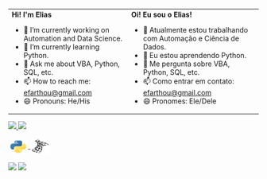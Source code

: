 
<table>
<td>
<strong> Hi! I'm Elias   </strong>
<br>

- 🔭 I’m currently working on Automation and Data Science.
- 🌱 I’m currently learning Python.
- 💬 Ask me about VBA, Python, SQL, etc.
- 📫 How to reach me: efarthou@gmail.com
- 😄 Pronouns: He/His
</td>
  
<td>
<strong> Oi! Eu sou o Elias!    </strong>
<br> 

- 🔭 Atualmente estou trabalhando com Automação e Ciência de Dados.
- 🌱 Eu estou aprendendo Python.
- 💬 Me pergunta sobre VBA, Python, SQL, etc.
- 📫 Como entrar em contato: efarthou@gmail.com
- 😄 Pronomes: Ele/Dele
</td>
</table>

<div>
  <a href="https://github.com/EliasArthou">
  <img height="150em" src="https://github-readme-stats.vercel.app/api?username=EliasArthou&show_icons=true&theme=dark&include_all_commits=true&count_private=true"/> 
  <img height="150em" src="https://github-readme-stats.vercel.app/api/top-langs/?username=EliasArthou&layout=compact&langs_count=7&theme=dark"/>  
</div>

<div style="display: inline_block"><br>
<img align="center" alt="Elias-Python" height="30" width="40" src="https://raw.githubusercontent.com/devicons/devicon/master/icons/python/python-original.svg">
<img align="center" alt="Elias-SQLSERVER" height="30" width="40" src="https://raw.githubusercontent.com/devicons/devicon/master/icons/microsoftsqlserver/microsoftsqlserver-plain.svg">
</div>
<br>
<div>
  <a href = "mailto:efarthou@gmail.com"><img src="https://img.shields.io/badge/-Gmail-%23333?style=for-the-badge&logo=gmail&logoColor=white" target="_blank"></a>
  <a href="https://www.linkedin.com/in/elias-arthou-6911b939/" target="_blank"><img src="https://img.shields.io/badge/-LinkedIn-%230077B5?style=for-the-badge&logo=linkedin&logoColor=white" target="_blank"></a> 
</div>
